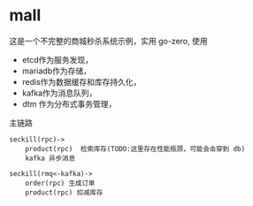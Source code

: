 # mall
这是一个不完整的商城秒杀系统示例，实用 go-zero,
使用 
* etcd作为服务发现，
* mariadb作为存储，
* redis作为数据缓存和库存持久化，
* kafka作为消息队列，
* dtm 作为分布式事务管理，

主链路
```
seckill(rpc)->
    product(rpc)  检索库存(TODO:这里存在性能瓶颈，可能会击穿到 db)
    kafka 异步消息

seckill(rmq<-kafka)-> 
    order(rpc) 生成订单
    product(rpc) 扣减库存
```